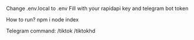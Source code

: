 Change .env.local to .env
Fill with your rapidapi key and telegram bot token


How to run?
npm i
node index


Telegram command:
/tiktok
/tiktokhd

